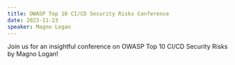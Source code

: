 ```yaml
---
title: OWASP Top 10 CI/CD Security Risks Conference
date: 2023-11-23
speaker: Magno Logan
---
```

Join us for an insightful conference on OWASP Top 10 CI/CD Security Risks by Magno Logan!

